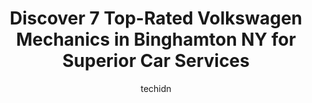 ---
layout: ampstory
image: https://images.unsplash.com/photo-1628188859552-132bbeac6204?ixlib=rb-4.0.3&ixid=MnwxMjA3fDB8MHxwaG90by1wYWdlfHx8fGVufDB8fHx8&auto=format&fit=crop&w=640&h=853&q=80
author: techidn
featured: false
description: Searching for the finest Volkswagen Mechanic in Binghamton NY, USA? Look no further than the 7 best Volkswagen Mechanic in the area, where youll find a team of highly qualified professional
title: Discover 7 Top-Rated Volkswagen Mechanics in Binghamton NY for Superior Car Services
cover:
   title: Discover 7 Top-Rated Volkswagen Mechanics in Binghamton NY for Superior Car Services
   subtitle: Rickpate
   background: https://images.unsplash.com/photo-1628188859552-132bbeac6204?ixlib=rb-4.0.3&ixid=MnwxMjA3fDB8MHxwaG90by1wYWdlfHx8fGVufDB8fHx8&auto=format&fit=crop&w=640&h=853&q=80

pages: 
 - layout: thirds
   top: <h1>#1 New York Auto Radiator, Inc.</h1>
   bottom: "<p>We go there because Randy is honest and fair to his customers as well as pleasant. He really knows cars and always gets you in for whatever you need to be done on your ca</p>"
   background: https://www.knot35.com/toplist/wp-content/uploads/2023/06/best-volkswagen-mechanic-1-in-binghamton-ny-1685839626.jpeg
   backgroundblur: true
 - layout: thirds
   top: <h1>#2 Edge Auto Repair</h1>
   bottom: "<p>387 State St, Binghamton, NY 13901, United States</p>"
   background: https://www.knot35.com/toplist/wp-content/uploads/2023/06/best-volkswagen-mechanic-2-in-binghamton-ny-1685839626.jpeg
   cta:
      link: https://www.knot35.com/toplist/discover-7-top-rated-volkswagen-mechanics-in-binghamton-ny-for-superior-car-services/
      text: Discover 7 Top-Rated Volkswagen Mechanics in Binghamton NY for Superior Car Services
 - layout: thirds
   top: <h1>#3 J & E Auto Repair LLC</h1>
   bottom: "<p>307 Front St, Binghamton, NY 13905, United States</p>"
   background: https://www.knot35.com/toplist/wp-content/uploads/2023/06/best-volkswagen-mechanic-3-in-binghamton-ny-1685839626.jpeg
   cta:
      link: https://www.knot35.com/toplist/discover-7-top-rated-volkswagen-mechanics-in-binghamton-ny-for-superior-car-services/
      text: Discover 7 Top-Rated Volkswagen Mechanics in Binghamton NY for Superior Car Services
 - layout: thirds
   top: <h1>#4 Bartholomews Car Care Center</h1>
   bottom: "<p>2-1/2 Eldredge St, Binghamton, NY 13901, United States</p>"
   background: https://images.unsplash.com/photo-1533735380053-eb8d0759b24a?ixlib=rb-4.0.3&ixid=MnwxMjA3fDB8MHxwaG90by1wYWdlfHx8fGVufDB8fHx8&auto=format&fit=crop&w=640&h=853&q=80
   cta:
      link: https://www.knot35.com/toplist/discover-7-top-rated-volkswagen-mechanics-in-binghamton-ny-for-superior-car-services/
      text: Discover 7 Top-Rated Volkswagen Mechanics in Binghamton NY for Superior Car Services
 - layout: thirds
   top: <h1>#5 BHM Auto Services</h1>
   bottom: "<p>37 Hall St, Binghamton, NY 13903, United States</p>"
   background: https://images.unsplash.com/photo-1534312527009-56c7016453e6?ixlib=rb-4.0.3&ixid=MnwxMjA3fDB8MHxwaG90by1wYWdlfHx8fGVufDB8fHx8&auto=format&fit=crop&w=640&h=853&q=80
   cta:
      link: https://www.knot35.com/toplist/discover-7-top-rated-volkswagen-mechanics-in-binghamton-ny-for-superior-car-services/
      text: Discover 7 Top-Rated Volkswagen Mechanics in Binghamton NY for Superior Car Services
 - layout: thirds
   top: <h1>#6 Mc Auto Tech</h1>
   bottom: "<p>43 Hall St, Binghamton, NY 13903, United States</p>"
   background: https://images.unsplash.com/photo-1549241520-425e3dfc01cb?ixlib=rb-4.0.3&ixid=MnwxMjA3fDB8MHxwaG90by1wYWdlfHx8fGVufDB8fHx8&auto=format&fit=crop&w=640&h=853&q=80
   cta:
      link: https://www.knot35.com/toplist/discover-7-top-rated-volkswagen-mechanics-in-binghamton-ny-for-superior-car-services/
      text: Discover 7 Top-Rated Volkswagen Mechanics in Binghamton NY for Superior Car Services
 - layout: thirds
   top: <h1>#7 Accuracy Automotive</h1>
   bottom: "<p>589A Conklin Rd, Binghamton, NY 13903, United States</p>"
   background: https://images.unsplash.com/photo-1597773150796-e5c14ebecbf5?ixlib=rb-4.0.3&ixid=MnwxMjA3fDB8MHxwaG90by1wYWdlfHx8fGVufDB8fHx8&auto=format&fit=crop&w=640&h=853&q=80
   cta:
      link: https://www.knot35.com/toplist/discover-7-top-rated-volkswagen-mechanics-in-binghamton-ny-for-superior-car-services/
      text: Discover 7 Top-Rated Volkswagen Mechanics in Binghamton NY for Superior Car Services
 - layout: thirds
   middle: Continue reading...
   background: https://images.unsplash.com/photo-1602536052359-ef94c21c5948?ixlib=rb-4.0.3&ixid=MnwxMjA3fDB8MHxwaG90by1wYWdlfHx8fGVufDB8fHx8&auto=format&fit=crop&w=640&h=853&q=80
   cta:
      link: https://www.knot35.com/toplist/discover-7-top-rated-volkswagen-mechanics-in-binghamton-ny-for-superior-car-services/
      text: Discover 7 Top-Rated Volkswagen Mechanics in Binghamton NY for Superior Car Services
      
---